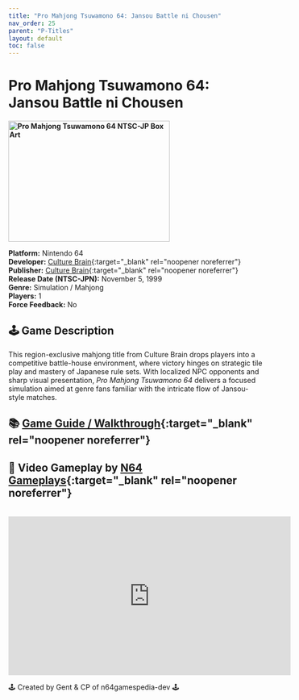 ```yaml
---
title: "Pro Mahjong Tsuwamono 64: Jansou Battle ni Chousen"
nav_order: 25
parent: "P-Titles"
layout: default
toc: false
---
```


# Pro Mahjong Tsuwamono 64: Jansou Battle ni Chousen

<b>
<img src="https://images.launchbox-app.com/03e914d1-20a2-4c5e-ba0d-f6e94450d532.png" alt="Pro Mahjong Tsuwamono 64 NTSC-JP Box Art" width="320" height="240" />
</b>

**Platform:** Nintendo 64  
**Developer:** [Culture Brain](https://en.wikipedia.org/wiki/Culture_Brain){:target="_blank" rel="noopener noreferrer"}  
**Publisher:** [Culture Brain](https://en.wikipedia.org/wiki/Culture_Brain){:target="_blank" rel="noopener noreferrer"}  
**Release Date (NTSC-JPN):** November 5, 1999  
**Genre:** Simulation / Mahjong  
**Players:** 1  
**Force Feedback:** No  

## 🕹️ Game Description  
This region-exclusive mahjong title from Culture Brain drops players into a competitive battle-house environment, where victory hinges on strategic tile play and mastery of Japanese rule sets. With localized NPC opponents and sharp visual presentation, *Pro Mahjong Tsuwamono 64* delivers a focused simulation aimed at genre fans familiar with the intricate flow of Jansou-style matches.

## 📚 [Game Guide / Walkthrough](https://gamefaqs.gamespot.com/n64/576665-pro-mahjong-tsuwamono-64/faqs/79183){:target="_blank" rel="noopener noreferrer"}

## 🎥 Video Gameplay by [N64 Gameplays](https://www.youtube.com/channel/UCTNnXOuixCNzqYl3lAyI-JA){:target="_blank" rel="noopener noreferrer"}  
<br />  
<iframe width="560" height="315" src="https://www.youtube.com/embed/WctlYJRMZYY" title="Pro Mahjong Tsuwamono 64 Longplay" frameborder="0" allowfullscreen></iframe>

🕹️ Created by Gent & CP of n64gamespedia-dev 🕹️  
<!-- Vault Format: n64gamespedia-dev -->  
<!-- Protocol Source: _vault-specs/format-protocol.md -->
